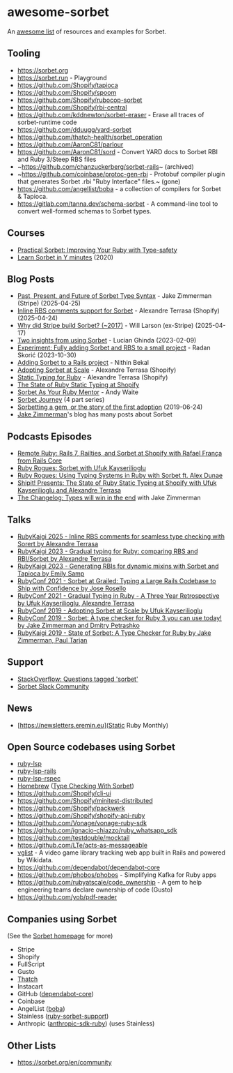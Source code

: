 # awesome-sorbet
An [awesome list](https://github.com/sindresorhus/awesome) of resources and examples for Sorbet.

## Tooling

* https://sorbet.org
* https://sorbet.run - Playground
* https://github.com/Shopify/tapioca
* https://github.com/Shopify/spoom
* https://github.com/Shopify/rubocop-sorbet
* https://github.com/Shopify/rbi-central
* https://github.com/kddnewton/sorbet-eraser - Erase all traces of sorbet-runtime code
* https://github.com/dduugg/yard-sorbet
* https://github.com/thatch-health/sorbet_operation
* https://github.com/AaronC81/parlour
* https://github.com/AaronC81/sord - Convert YARD docs to Sorbet RBI and Ruby 3/Steep RBS files
* ~https://github.com/chanzuckerberg/sorbet-rails~ (archived)
* ~https://github.com/coinbase/protoc-gen-rbi - Protobuf compiler plugin that generates Sorbet .rbi "Ruby Interface" files.~ (gone)
* https://github.com/angellist/boba - a collection of compilers for Sorbet & Tapioca.
* https://gitlab.com/tanna.dev/schema-sorbet - A command-line tool to convert well-formed schemas to Sorbet types.

## Courses

* [Practical Sorbet: Improving Your Ruby with Type-safety](https://www.udemy.com/course/practical-sorbet/)
* [Learn Sorbet in Y minutes](https://jdkaplan.dev/blog/learn-sorbet-in-y-minutes/) (2020)

## Blog Posts

* [Past, Present, and Future of Sorbet Type Syntax](https://blog.jez.io/history-of-sorbet-syntax/) - Jake Zimmerman (Stripe) (2025-04-25)
* [Inline RBS comments support for Sorbet](https://railsatscale.com/2025-04-23-rbs-support-for-sorbet/) - Alexandre Terrasa (Shopify) (2025-04-24)
* [Why did Stripe build Sorbet? (~2017)](https://lethain.com/stripe-sorbet/) - Will Larson (ex-Stripe) (2025-04-17)
* [Two insights from using Sorbet](https://allaboutcoding.ghinda.com/two-insights-from-using-sorbet) - Lucian Ghinda (2023-02-09)
* [Experiment: Fully adding Sorbet and RBS to a small project](https://radanskoric.com/experiments/experiment-gradual-typing) - Radan Skorić (2023-10-30)
* [Adding Sorbet to a Rails project](https://nithinbekal.com/posts/sorbet-rails/) - Nithin Bekal
* [Adopting Sorbet at Scale](https://shopify.engineering/adopting-sorbet) - Alexandre Terrasa (Shopify)
* [Static Typing for Ruby](https://shopify.engineering/static-typing-ruby) - Alexandre Terrasa (Shopify)
* [The State of Ruby Static Typing at Shopify](https://shopify.engineering/the-state-of-ruby-static-typing-at-shopify)
* [Sorbet As Your Ruby Mentor](https://railsatscale.com/2023-01-04-sorbet-your-ruby-mentor/) - Andy Waite
* [Sorbet Journey](https://dunae.ca/2020/12/01/sorbet-journey-types-motivation.html) (4 part series)
* [Sorbetting a gem, or the story of the first adoption](https://evilmartians.com/chronicles/sorbetting-a-gem) (2019-06-24)
* [Jake Zimmerman](https://blog.jez.io/categories/#sorbet)'s blog has many posts about Sorbet

## Podcasts Episodes

* [Remote Ruby: Rails 7, Railties, and Sorbet at Shopify with Rafael França from Rails Core
](https://remoteruby.com/157)
* [Ruby Rogues: Sorbet with Ufuk Kayserilioglu](https://topenddevs.com/podcasts/ruby-rogues/episodes/sorbet-with-ufuk-kayserilioglu-ruby-664)
* [Ruby Rogues: Using Typing Systems in Ruby with Sorbet ft. Alex Dunae](https://topenddevs.com/podcasts/ruby-rogues/episodes/using-typing-systems-in-ruby-with-sorbet-ft-alex-dunae-ruby-512)
* [Shipit! Presents: The State of Ruby Static Typing at Shopify with Ufuk Kayserilioglu and Alexandre Terrasa](https://www.youtube.com/watch?v=DA9gPuBkhFk)
* [The Changelog: Types will win in the end](https://changelog.com/podcast/548) with Jake Zimmerman

## Talks

* [RubyKaigi 2025 - Inline RBS comments for seamless type checking with Sorert by Alexandre Terrasa](https://www.youtube.com/watch?v=l4YjoEgpmXs)
* [RubyKaigi 2023 - Gradual typing for Ruby: comparing RBS and RBI/Sorbet by Alexandre Terrasa](https://www.youtube.com/watch?v=GOC4BRJ-OPY)
* [RubyKaigi 2023 - Generating RBIs for dynamic mixins with Sorbet and Tapioca by Emily Samp](https://www.youtube.com/watch?v=UpbVZ4Gqk3c)
* [RubyConf 2021 - Sorbet at Grailed: Typing a Large Rails Codebase to Ship with Confidence by Jose Rosello](https://www.youtube.com/watch?v=oI4dEMmsTEk)
* [RubyConf 2021 - Gradual Typing in Ruby - A Three Year Retrospective by Ufuk Kayserilioglu, Alexandre Terrasa](https://www.youtube.com/watch?v=a3jfpSmikdg)
* [RubyConf 2019 - Adopting Sorbet at Scale by Ufuk Kayserilioglu
](https://www.youtube.com/watch?v=v9oYeSZGkUw)
* [RubyConf 2019 - Sorbet: A type checker for Ruby 3 you can use today! by Jake Zimmerman and Dmitry Petrashko](https://www.youtube.com/watch?v=jielBIZ40mw)
* [RubyKaigi 2019 - State of Sorbet: A Type Checker for Ruby by Jake Zimmerman, Paul Tarjan](https://www.youtube.com/watch?v=odmlf_ezsBo)

## Support

* [StackOverflow: Questions tagged 'sorbet'](https://stackoverflow.com/questions/tagged/sorbet)
* [Sorbet Slack Community](https://sorbet.org/slack)

## News

* [https://newsletters.eremin.eu](Static Ruby Monthly)

## Open Source codebases using Sorbet

* [ruby-lsp](https://github.com/Shopify/ruby-lsp)
* [ruby-lsp-rails](https://github.com/Shopify/ruby-lsp-rails)
* [ruby-lsp-rspec](https://github.com/st0012/ruby-lsp-rspec)
* [Homebrew](https://brew.sh) ([Type Checking With Sorbet](https://docs.brew.sh/Typechecking))
* https://github.com/Shopify/cli-ui
* https://github.com/Shopify/minitest-distributed
* https://github.com/Shopify/packwerk
* https://github.com/Shopify/shopify-api-ruby
* https://github.com/Vonage/vonage-ruby-sdk
* https://github.com/ignacio-chiazzo/ruby_whatsapp_sdk
* https://github.com/testdouble/mocktail
* https://github.com/LTe/acts-as-messageable
* [vglist](https://github.com/connorshea/vglist) - A video game library tracking web app built in Rails and powered by Wikidata.
* https://github.com/dependabot/dependabot-core
* https://github.com/phobos/phobos - Simplifying Kafka for Ruby apps
* https://github.com/rubyatscale/code_ownership - A gem to help engineering teams declare ownership of code (Gusto)
* https://github.com/yob/pdf-reader

## Companies using Sorbet

(See the [Sorbet homepage](https://sorbet.org/) for more)

* Stripe
* Shopify
* FullScript
* Gusto
* [Thatch](https://thatch.ai/)
* Instacart
* GitHub ([dependabot-core](https://github.com/dependabot/dependabot-core/))
* Coinbase
* AngelList ([boba](https://github.com/angellist/boba))
* Stainless ([ruby-sorbet-support](https://www.stainless.com/changelog/ruby-sorbet-support))
* Anthropic ([anthropic-sdk-ruby](https://github.com/anthropics/anthropic-sdk-ruby/)) (uses Stainless)

## Other Lists

* https://sorbet.org/en/community
